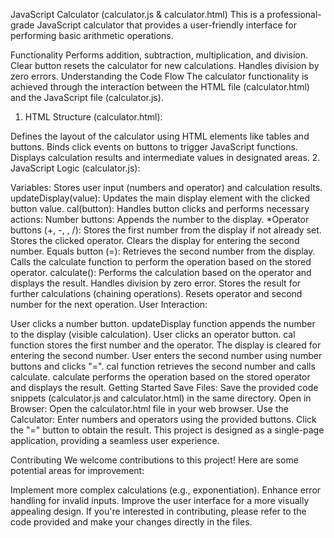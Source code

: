 JavaScript Calculator (calculator.js & calculator.html)
This is a professional-grade JavaScript calculator that provides a user-friendly interface for performing basic arithmetic operations.

Functionality
Performs addition, subtraction, multiplication, and division.
Clear button resets the calculator for new calculations.
Handles division by zero errors.
Understanding the Code Flow
The calculator functionality is achieved through the interaction between the HTML file (calculator.html) and the JavaScript file (calculator.js).

1. HTML Structure (calculator.html):

Defines the layout of the calculator using HTML elements like tables and buttons.
Binds click events on buttons to trigger JavaScript functions.
Displays calculation results and intermediate values in designated areas.
2. JavaScript Logic (calculator.js):

Variables: Stores user input (numbers and operator) and calculation results.
updateDisplay(value): Updates the main display element with the clicked button value.
cal(button): Handles button clicks and performs necessary actions:
Number buttons: Appends the number to the display.
*Operator buttons (+, -, , /):
Stores the first number from the display if not already set.
Stores the clicked operator.
Clears the display for entering the second number.
Equals button (=):
Retrieves the second number from the display.
Calls the calculate function to perform the operation based on the stored operator.
calculate(): Performs the calculation based on the operator and displays the result.
Handles division by zero error.
Stores the result for further calculations (chaining operations).
Resets operator and second number for the next operation.
User Interaction:

User clicks a number button.
updateDisplay function appends the number to the display (visible calculation).
User clicks an operator button.
cal function stores the first number and the operator.
The display is cleared for entering the second number.
User enters the second number using number buttons and clicks "=".
cal function retrieves the second number and calls calculate.
calculate performs the operation based on the stored operator and displays the result.
Getting Started
Save Files: Save the provided code snippets (calculator.js and calculator.html) in the same directory.
Open in Browser: Open the calculator.html file in your web browser.
Use the Calculator: Enter numbers and operators using the provided buttons. Click the "=" button to obtain the result.
This project is designed as a single-page application, providing a seamless user experience.

Contributing
We welcome contributions to this project! Here are some potential areas for improvement:

Implement more complex calculations (e.g., exponentiation).
Enhance error handling for invalid inputs.
Improve the user interface for a more visually appealing design.
If you're interested in contributing, please refer to the code provided and make your changes directly in the files.
